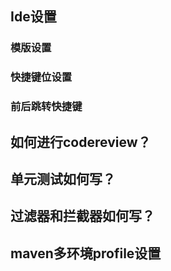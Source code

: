 
## Ide设置
### 模版设置

### 快捷键位设置

### 前后跳转快捷键


## 如何进行codereview？


## 单元测试如何写？


## 过滤器和拦截器如何写？



## maven多环境profile设置



